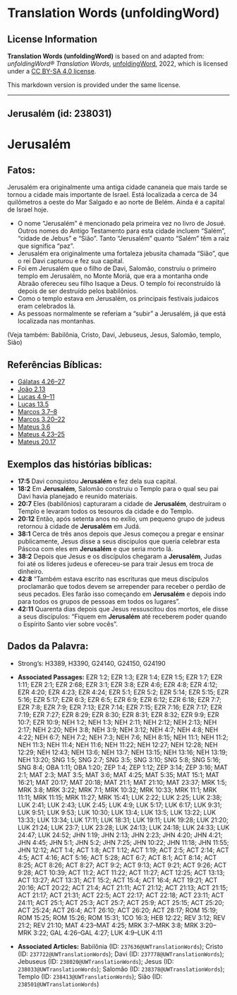 # Translation Words (unfoldingWord)

## License Information

**Translation Words (unfoldingWord)** is based on and adapted from: _unfoldingWord® Translation Words_, [unfoldingWord](https://unfoldingword.org/utw), 2022, which is licensed under a [CC BY-SA 4.0 license](https://creativecommons.org/licenses/by-sa/4.0/legalcode.en).

This markdown version is provided under the same license.



--------------------------------

## Jerusalém (id: 238031)

Jerusalém
=========

Fatos:
------

Jerusalém era originalmente uma antiga cidade cananeia que mais tarde se tornou a cidade mais importante de Israel. Está localizada a cerca de 34 quilômetros a oeste do Mar Salgado e ao norte de Belém. Ainda é a capital de Israel hoje.

* O nome “Jerusalém” é mencionado pela primeira vez no livro de Josué. Outros nomes do Antigo Testamento para esta cidade incluem “Salém”, “cidade de Jebus” e “Sião”. Tanto “Jerusalém” quanto “Salém” têm a raiz que significa “paz”.
* Jerusalém era originalmente uma fortaleza jebusita chamada “Sião”, que o rei Davi capturou e fez sua capital.
* Foi em Jerusalém que o filho de Davi, Salomão, construiu o primeiro templo em Jerusalém, no Monte Moriá, que era a montanha onde Abraão ofereceu seu filho Isaque a Deus. O templo foi reconstruído lá depois de ser destruído pelos babilônios.
* Como o templo estava em Jerusalém, os principais festivais judaicos eram celebrados lá.
* As pessoas normalmente se referiam a “subir” a Jerusalém, já que está localizada nas montanhas.

(Veja também: Babilônia, Cristo, Davi, Jebuseus, Jesus, Salomão, templo, Sião)

Referências Bíblicas:
---------------------

* [Gálatas 4\.26–27](https://ref.ly/Gal4:26-Gal4:27)
* [João 2\.13](https://ref.ly/John2:13)
* [Lucas 4\.9–11](https://ref.ly/Luke4:9-Luke4:11)
* [Lucas 13\.5](https://ref.ly/Luke13:5)
* [Marcos 3\.7–8](https://ref.ly/Mark3:7-Mark3:8)
* [Marcos 3\.20–22](https://ref.ly/Mark3:20-Mark3:22)
* [Mateus 3\.6](https://ref.ly/Matt3:6)
* [Mateus 4\.23–25](https://ref.ly/Matt4:23-Matt4:25)
* [Mateus 20\.17](https://ref.ly/Matt20:17)

Exemplos das histórias bíblicas:
--------------------------------

* **17:5** Davi conquistou **Jerusalém** e fez dela sua capital.
* **18:2** Em **Jerusalém**, Salomão construiu o Templo para o qual seu pai Davi havia planejado e reunido materiais.
* **20:7** Eles (babilônios) capturaram a cidade de **Jerusalém**, destruíram o Templo e levaram todos os tesouros da cidade e do Templo.
* **20:12** Então, após setenta anos no exílio, um pequeno grupo de judeus retornou à cidade de **Jerusalém** em Judá.
* **38:1** Cerca de três anos depois que Jesus começou a pregar e ensinar publicamente, Jesus disse a seus discípulos que queria celebrar esta Páscoa com eles em **Jerusalém** e que seria morto lá.
* **38:2** Depois que Jesus e os discípulos chegaram a **Jerusalém**, Judas foi até os líderes judeus e ofereceu\-se para trair Jesus em troca de dinheiro.
* **42:8** “Também estava escrito nas escrituras que meus discípulos proclamarão que todos devem se arrepender para receber o perdão de seus pecados. Eles farão isso começando em **Jerusalém** e depois indo para todos os grupos de pessoas em todos os lugares”.
* **42:11** Quarenta dias depois que Jesus ressuscitou dos mortos, ele disse a seus discípulos: “Fiquem em **Jerusalém** até receberem poder quando o Espírito Santo vier sobre vocês”.

Dados da Palavra:
-----------------

* Strong’s: H3389, H3390, G24140, G24150, G24190

* **Associated Passages:** EZR 1:2; EZR 1:3; EZR 1:4; EZR 1:5; EZR 1:7; EZR 1:11; EZR 2:1; EZR 2:68; EZR 3:1; EZR 3:8; EZR 4:6; EZR 4:8; EZR 4:12; EZR 4:20; EZR 4:23; EZR 4:24; EZR 5:1; EZR 5:2; EZR 5:14; EZR 5:15; EZR 5:16; EZR 5:17; EZR 6:3; EZR 6:5; EZR 6:9; EZR 6:12; EZR 6:18; EZR 7:7; EZR 7:8; EZR 7:9; EZR 7:13; EZR 7:14; EZR 7:15; EZR 7:16; EZR 7:17; EZR 7:19; EZR 7:27; EZR 8:29; EZR 8:30; EZR 8:31; EZR 8:32; EZR 9:9; EZR 10:7; EZR 10:9; NEH 1:2; NEH 1:3; NEH 2:11; NEH 2:12; NEH 2:13; NEH 2:17; NEH 2:20; NEH 3:8; NEH 3:9; NEH 3:12; NEH 4:7; NEH 4:8; NEH 4:22; NEH 6:7; NEH 7:2; NEH 7:3; NEH 7:6; NEH 8:15; NEH 11:1; NEH 11:2; NEH 11:3; NEH 11:4; NEH 11:6; NEH 11:22; NEH 12:27; NEH 12:28; NEH 12:29; NEH 12:43; NEH 13:6; NEH 13:7; NEH 13:15; NEH 13:16; NEH 13:19; NEH 13:20; SNG 1:5; SNG 2:7; SNG 3:5; SNG 3:10; SNG 5:8; SNG 5:16; SNG 8:4; OBA 1:11; OBA 1:20; ZEP 1:4; ZEP 1:12; ZEP 3:14; ZEP 3:16; MAT 2:1; MAT 2:3; MAT 3:5; MAT 3:6; MAT 4:25; MAT 5:35; MAT 15:1; MAT 16:21; MAT 20:17; MAT 20:18; MAT 21:1; MAT 21:10; MAT 23:37; MRK 1:5; MRK 3:8; MRK 3:22; MRK 7:1; MRK 10:32; MRK 10:33; MRK 11:1; MRK 11:11; MRK 11:15; MRK 11:27; MRK 15:41; LUK 2:22; LUK 2:25; LUK 2:38; LUK 2:41; LUK 2:43; LUK 2:45; LUK 4:9; LUK 5:17; LUK 6:17; LUK 9:31; LUK 9:51; LUK 9:53; LUK 10:30; LUK 13:4; LUK 13:5; LUK 13:22; LUK 13:33; LUK 13:34; LUK 17:11; LUK 18:31; LUK 19:11; LUK 19:28; LUK 21:20; LUK 21:24; LUK 23:7; LUK 23:28; LUK 24:13; LUK 24:18; LUK 24:33; LUK 24:47; LUK 24:52; JHN 1:19; JHN 2:13; JHN 2:23; JHN 4:20; JHN 4:21; JHN 4:45; JHN 5:1; JHN 5:2; JHN 7:25; JHN 10:22; JHN 11:18; JHN 11:55; JHN 12:12; ACT 1:4; ACT 1:8; ACT 1:12; ACT 1:19; ACT 2:5; ACT 2:14; ACT 4:5; ACT 4:16; ACT 5:16; ACT 5:28; ACT 6:7; ACT 8:1; ACT 8:14; ACT 8:25; ACT 8:26; ACT 8:27; ACT 9:2; ACT 9:13; ACT 9:21; ACT 9:26; ACT 9:28; ACT 10:39; ACT 11:2; ACT 11:22; ACT 11:27; ACT 12:25; ACT 13:13; ACT 13:27; ACT 13:31; ACT 15:2; ACT 15:4; ACT 16:4; ACT 19:21; ACT 20:16; ACT 20:22; ACT 21:4; ACT 21:11; ACT 21:12; ACT 21:13; ACT 21:15; ACT 21:17; ACT 21:31; ACT 22:5; ACT 22:17; ACT 22:18; ACT 23:11; ACT 24:11; ACT 25:1; ACT 25:3; ACT 25:7; ACT 25:9; ACT 25:15; ACT 25:20; ACT 25:24; ACT 26:4; ACT 26:10; ACT 26:20; ACT 28:17; ROM 15:19; ROM 15:25; ROM 15:26; ROM 15:31; 1CO 16:3; HEB 12:22; REV 3:12; REV 21:2; REV 21:10; MAT 4:23–MAT 4:25; MRK 3:7–MRK 3:8; MRK 3:20–MRK 3:22; GAL 4:26–GAL 4:27; LUK 4:9–LUK 4:11
* **Associated Articles:** Babilônia (ID: `237636@UWTranslationWords`); Cristo (ID: `237722@UWTranslationWords`); Davi (ID: `237778@UWTranslationWords`); Jebuseus (ID: `238020@UWTranslationWords`); Jesus (ID: `238033@UWTranslationWords`); Salomão (ID: `238378@UWTranslationWords`); Templo (ID: `238413@UWTranslationWords`); Sião (ID: `238501@UWTranslationWords`)

